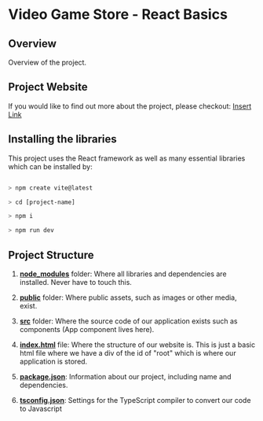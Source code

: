 # Video Game Store - React Basics

## Overview

Overview of the project.


## Project Website

If you would like to find out more about the project, please checkout: [Insert Link](https://www.redaysblog.com/projects/)

## Installing the libraries

This project uses the React framework as well as many essential libraries which can be installed by:

```bash 

> npm create vite@latest

> cd [project-name]

> npm i

> npm run dev

```

## Project Structure

1. [**node_modules**](https://github.com/redayzarra/study-react/tree/master/node_modules) folder: Where all libraries and dependencies are installed. Never have to touch this.

2. [**public**](https://github.com/redayzarra/study-react/tree/master/public) folder: Where public assets, such as images or other media, exist. 

3. [**src**](https://github.com/redayzarra/study-react/tree/master/src) folder: Where the source code of our application exists such as components (App component lives here).

4. [**index.html**](https://github.com/redayzarra/study-react/blob/master/index.html) file: Where the structure of our website is. This is just a basic html file where we have a div of the id of "root" which is where our application is stored. 

5. [**package.json**](https://github.com/redayzarra/study-react/blob/master/package.json): Information about our project, including name and dependencies. 

6. [**tsconfig.json**](https://github.com/redayzarra/study-react/blob/master/tsconfig.json): Settings for the TypeScript compiler to convert our code to Javascript